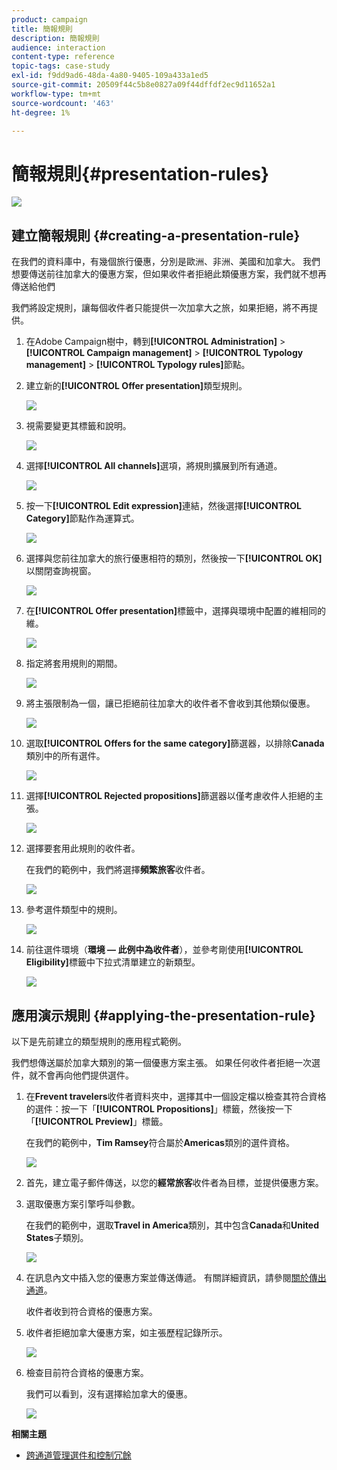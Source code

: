 ```yaml
---
product: campaign
title: 簡報規則
description: 簡報規則
audience: interaction
content-type: reference
topic-tags: case-study
exl-id: f9dd9ad6-48da-4a80-9405-109a433a1ed5
source-git-commit: 20509f44c5b8e0827a09f44dffdf2ec9d11652a1
workflow-type: tm+mt
source-wordcount: '463'
ht-degree: 1%

---
```


# 簡報規則{#presentation-rules}

![](../../assets/v7-only.svg)

## 建立簡報規則 {#creating-a-presentation-rule}

在我們的資料庫中，有幾個旅行優惠，分別是歐洲、非洲、美國和加拿大。 我們想要傳送前往加拿大的優惠方案，但如果收件者拒絕此類優惠方案，我們就不想再傳送給他們

我們將設定規則，讓每個收件者只能提供一次加拿大之旅，如果拒絕，將不再提供。

1. 在Adobe Campaign樹中，轉到&#x200B;**[!UICONTROL Administration]** > **[!UICONTROL Campaign management]** > **[!UICONTROL Typology management]** > **[!UICONTROL Typology rules]**&#x200B;節點。
1. 建立新的&#x200B;**[!UICONTROL Offer presentation]**&#x200B;類型規則。

   ![](assets/offer_typology_example_001.png)

1. 視需要變更其標籤和說明。

   ![](assets/offer_typology_example_002.png)

1. 選擇&#x200B;**[!UICONTROL All channels]**&#x200B;選項，將規則擴展到所有通道。

   ![](assets/offer_typology_example_003.png)

1. 按一下&#x200B;**[!UICONTROL Edit expression]**&#x200B;連結，然後選擇&#x200B;**[!UICONTROL Category]**&#x200B;節點作為運算式。

   ![](assets/offer_typology_example_004.png)

1. 選擇與您前往加拿大的旅行優惠相符的類別，然後按一下&#x200B;**[!UICONTROL OK]**&#x200B;以關閉查詢視窗。

   ![](assets/offer_typology_example_005.png)

1. 在&#x200B;**[!UICONTROL Offer presentation]**&#x200B;標籤中，選擇與環境中配置的維相同的維。

   ![](assets/offer_typology_example_006.png)

1. 指定將套用規則的期間。

   ![](assets/offer_typology_example_007.png)

1. 將主張限制為一個，讓已拒絕前往加拿大的收件者不會收到其他類似優惠。

   ![](assets/offer_typology_example_008.png)

1. 選取&#x200B;**[!UICONTROL Offers for the same category]**&#x200B;篩選器，以排除&#x200B;**Canada**&#x200B;類別中的所有選件。

   ![](assets/offer_typology_example_020.png)

1. 選擇&#x200B;**[!UICONTROL Rejected propositions]**&#x200B;篩選器以僅考慮收件人拒絕的主張。

   ![](assets/offer_typology_example_021.png)

1. 選擇要套用此規則的收件者。

   在我們的範例中，我們將選擇&#x200B;**頻繁旅客**&#x200B;收件者。

   ![](assets/offer_typology_example_009.png)

1. 參考選件類型中的規則。

   ![](assets/offer_typology_example_013.png)

1. 前往選件環境（**環境 — 此例中為收件者**），並參考剛使用&#x200B;**[!UICONTROL Eligibility]**&#x200B;標籤中下拉式清單建立的新類型。

   ![](assets/offer_typology_example_014.png)

## 應用演示規則 {#applying-the-presentation-rule}

以下是先前建立的類型規則的應用程式範例。

我們想傳送屬於加拿大類別的第一個優惠方案主張。 如果任何收件者拒絕一次選件，就不會再向他們提供選件。

1. 在&#x200B;**Frevent travelers**&#x200B;收件者資料夾中，選擇其中一個設定檔以檢查其符合資格的選件：按一下「**[!UICONTROL Propositions]**」標籤，然後按一下「**[!UICONTROL Preview]**」標籤。

   在我們的範例中，**Tim Ramsey**&#x200B;符合屬於&#x200B;**Americas**&#x200B;類別的選件資格。

   ![](assets/offer_typology_example_015.png)

1. 首先，建立電子郵件傳送，以您的&#x200B;**經常旅客**&#x200B;收件者為目標，並提供優惠方案。
1. 選取優惠方案引擎呼叫參數。

   在我們的範例中，選取&#x200B;**Travel in America**&#x200B;類別，其中包含&#x200B;**Canada**&#x200B;和&#x200B;**United States**&#x200B;子類別。

   ![](assets/offer_typology_example_016.png)

1. 在訊息內文中插入您的優惠方案並傳送傳遞。 有關詳細資訊，請參閱[關於傳出通道](../../interaction/using/about-outbound-channels.md)。

   收件者收到符合資格的優惠方案。

1. 收件者拒絕加拿大優惠方案，如主張歷程記錄所示。

   ![](assets/offer_typology_example_018.png)

1. 檢查目前符合資格的優惠方案。

   我們可以看到，沒有選擇給加拿大的優惠。

   ![](assets/offer_typology_example_019.png)

**相關主題**

* [跨通道管理選件和控制冗餘](https://helpx.adobe.com/campaign/kb/simplifying-campaign-management-acc.html#Manageoffersandcontrolredundancyacrosschannels)
